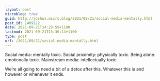 ```yaml
---
layout: post
microblog: true
guid: http://joshua.micro.blog/2021/09/21/social-media-mentally.html
post_id: 1409122
date: 2021-09-21T14:29:59+1100
lastmod: 2021-09-21T15:36:14+1100
type: post
url: /2021/09/21/social-media-mentally.html
---
```

Social media: mentally toxic.
Social proximity: physically toxic.
Being alone: emotionally toxic.
Mainstream media: intellectually toxic.

We’re all going to need a bit of a detox after this. Whatever this is and however or whenever it ends.
